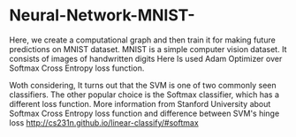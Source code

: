 # Neural-Network-MNIST-


Here, we create a computational graph and then train it for making future predictions on MNIST dataset. MNIST is a simple computer vision dataset. It consists of images of handwritten digits  Here Is used Adam Optimizer over Softmax Cross Entropy loss function. 

Woth considering, It turns out that the SVM is one of two commonly seen classifiers. The other popular choice is the Softmax classifier, which has a different loss function. More information from Stanford University about Softmax Cross Entropy loss function and difference between SVM's hinge loss
http://cs231n.github.io/linear-classify/#softmax



